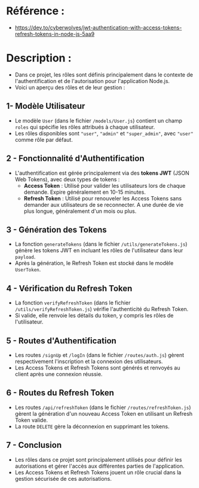 # Référence : 
- https://dev.to/cyberwolves/jwt-authentication-with-access-tokens-refresh-tokens-in-node-js-5aa9

# Description :
- Dans ce projet, les rôles sont définis principalement dans le contexte de l'authentification et de l'autorisation pour l'application Node.js.
- Voici un aperçu des rôles et de leur gestion :

## 1- Modèle Utilisateur
- Le modèle `User` (dans le fichier `/models/User.js`) contient un champ `roles` qui spécifie les rôles attribués à chaque utilisateur.
- Les rôles disponibles sont `"user"`, `"admin"` et `"super_admin"`, avec `"user"` comme rôle par défaut.

## 2 - Fonctionnalité d'Authentification
- L'authentification est gérée principalement via des **tokens JWT** (JSON Web Tokens), avec deux types de tokens :
  - **Access Token** : Utilisé pour valider les utilisateurs lors de chaque demande. Expire généralement en 10-15 minutes.
  - **Refresh Token** : Utilisé pour renouveler les Access Tokens sans demander aux utilisateurs de se reconnecter. A une durée de vie plus longue, généralement d'un mois ou plus.

## 3 - Génération des Tokens
- La fonction `generateTokens` (dans le fichier `/utils/generateTokens.js`) génère les tokens JWT en incluant les rôles de l'utilisateur dans leur `payload`.
- Après la génération, le Refresh Token est stocké dans le modèle `UserToken`.

## 4 - Vérification du Refresh Token
- La fonction `verifyRefreshToken` (dans le fichier `/utils/verifyRefreshToken.js`) vérifie l'authenticité du Refresh Token.
- Si valide, elle renvoie les détails du token, y compris les rôles de l'utilisateur.

## 5 - Routes d'Authentification
- Les routes `/signUp` et `/logIn` (dans le fichier `/routes/auth.js`) gèrent respectivement l'inscription et la connexion des utilisateurs.
- Les Access Tokens et Refresh Tokens sont générés et renvoyés au client après une connexion réussie.

## 6 - Routes du Refresh Token
- Les routes `/api/refreshToken` (dans le fichier `/routes/refreshToken.js`) gèrent la génération d'un nouveau Access Token en utilisant un Refresh Token valide.
- La route `DELETE` gère la déconnexion en supprimant les tokens.

## 7 -  Conclusion
- Les rôles dans ce projet sont principalement utilisés pour définir les autorisations et gérer l'accès aux différentes parties de l'application.
- Les Access Tokens et Refresh Tokens jouent un rôle crucial dans la gestion sécurisée de ces autorisations.

